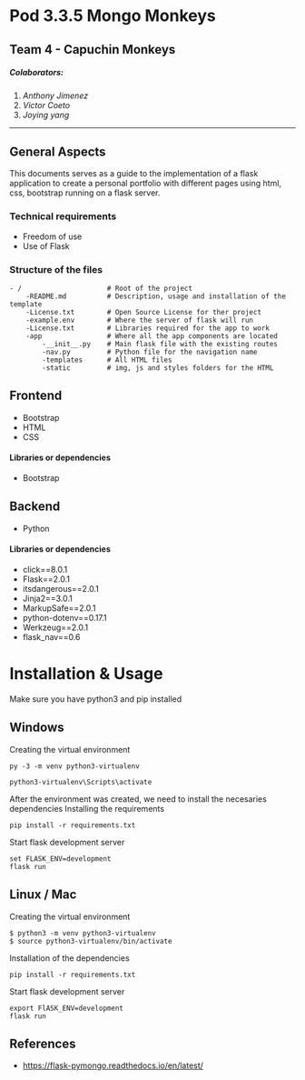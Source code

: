 # Pod 3.3.5 Mongo Monkeys 
Team 4 - Capuchin Monkeys
---

##### Colaborators:
1. *Anthony Jimenez*
2. *Victor Coeto*
3. *Joying yang*

---
## General Aspects

This documents serves as a guide to the implementation of a flask application to create a personal portfolio with different pages using html, css, bootstrap running on a flask server.

### Technical requirements

* Freedom of use
* Use of Flask 


### Structure of the files
```
- / 			        # Root of the project
    -README.md		    # Description, usage and installation of the template
    -License.txt        # Open Source License for ther project
    -example.env        # Where the server of flask will run 
    -License.txt        # Libraries required for the app to work
    -app                # Where all the app components are located
        -__init__.py    # Main flask file with the existing routes
        -nav.py         # Python file for the navigation name
        -templates	    # All HTML files
        -static         # img, js and styles folders for the HTML
```


## Frontend
* Bootstrap
* HTML
* CSS

#### Libraries or dependencies
* Bootstrap


## Backend
* Python

#### Libraries or dependencies
* click==8.0.1
* Flask==2.0.1
* itsdangerous==2.0.1
* Jinja2==3.0.1
* MarkupSafe==2.0.1
* python-dotenv==0.17.1
* Werkzeug==2.0.1
* flask_nav==0.6




# Installation & Usage

Make sure you have python3 and pip installed

## Windows
Creating the virtual environment
```
py -3 -m venv python3-virtualenv

python3-virtualenv\Scripts\activate
```
After the environment was created, we need to install the necesaries dependencies
Installing the requirements
```
pip install -r requirements.txt
```
Start flask development server
```
set FLASK_ENV=development
flask run
```

## Linux / Mac

Creating the virtual environment
```
$ python3 -m venv python3-virtualenv
$ source python3-virtualenv/bin/activate
```
Installation of the dependencies

```
pip install -r requirements.txt
```
Start flask development server
```
export FlASK_ENV=development
flask run
```


## References 
* https://flask-pymongo.readthedocs.io/en/latest/